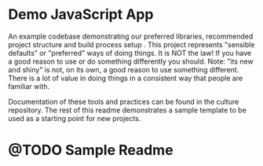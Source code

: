 # Demo JavaScript App

An example codebase demonstrating our preferred libraries, recommended project structure and build process setup . This project represents "sensible defaults" or "preferred" ways of doing things. It is NOT the law! If you have a good reason to use or do something differently you should. Note: "its new and shiny" is not, on its own, a good reason to use something different. There is a lot of value in doing things in a consistent way that people are familiar with.

Documentation of these tools and practices can be found in the culture repository. The rest of this readme demonstrates a sample template to be used as a starting point for new projects.

# @TODO Sample Readme 
